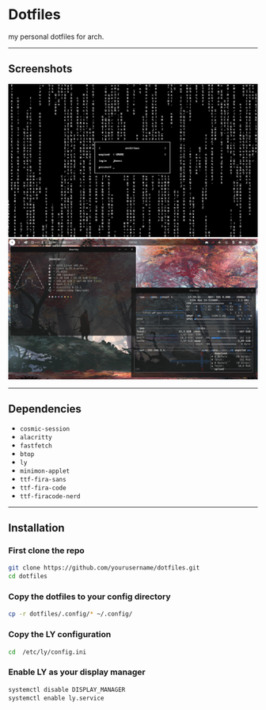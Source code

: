 # Dotfiles

my personal dotfiles for arch.

---

##  Screenshots
![App Screenshot](./assets/ss.png)
![App Screenshot](./assets/ss1.png)  

---

## Dependencies

- `cosmic-session`
- `alacritty`
- `fastfetch`
- `btop` 
- `ly`
- `minimon-applet`
- `ttf-fira-sans`
- `ttf-fira-code`
- `ttf-firacode-nerd`

---

## Installation

### First clone the repo
```bash
git clone https://github.com/yourusername/dotfiles.git
cd dotfiles
```

### Copy the dotfiles to your config directory
```bash
cp -r dotfiles/.config/* ~/.config/
```

### Copy the LY configuration
```bash
cd  /etc/ly/config.ini
```

### Enable LY as your display manager 
```bash
systemctl disable DISPLAY_MANAGER
systemctl enable ly.service
```

